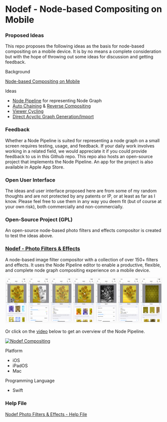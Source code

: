 # Nodef - Node-based Compositing on Mobile 
 
### Proposed Ideas
 
This repo proposes the following ideas as the basis for node-based compositing on a mobile device. It is by no means a complete consideration but with the hope of throwing out some ideas for discussion and getting feedback.

Background

[Node-based Compositing on Mobile](documentation/NodeBasedCompositingOnMobile.md)

Ideas

* [Node Pipeline](documentation/NodePipeline.md) for representing Node Graph
* [Auto Chaining](documentation/AutoChaining.md) & [Reverse Compositing](documentation/ReverseCompositing.md)
* [Viewer Cycling](documentation/ViewerCycling.md)
* [Direct Acyclic Graph Generation/Import](documentation/DirectedAcyclicGraphGeneration.md)

### Feedback
 
Whether a Node Pipeline is suited for representing a node graph on a small screen requires testing, usage, and feedback. If your daily work involves working in a related field, we would appreciate it if you could provide feedback to us in this Github repo. This repo also hosts an open-source project that implements the Node Pipeline. An app for the project is also available in Apple App Store.

### Open User Interface

The ideas and user interface proposed here are from some of my random thoughts and are not protected by any patents or IP, or at least as far as I know. Please feel free to use them in any way you deem fit (but of course at your own risk), both commercially and non-commercially.

### Open-Source Project (GPL)

An open-source node-based photo filters and effects compositor is created to test the ideas above.

### [Nodef - Photo Filters & Effects](photofiltersandeffects.md) 

A node-based image filter compositor with a collection of over 150+ filters and effects. It uses the Node Pipeline editor to enable a productive, flexible, and complete node graph compositing experience on a mobile device.

![Photo Filters & Effects](https://github.com/Misfits-Rebels-Outcasts/Nodef/blob/main/documentation/photofilterseffects.png?raw=true)

Or click on the [video](https://www.youtube.com/watch?v=dlnh_09_rvA) below to get an overview of the Node Pipeline.

[![Nodef Compositing](https://img.youtube.com/vi/dlnh_09_rvA/0.jpg)](https://www.youtube.com/watch?v=dlnh_09_rvA)

Platform
* iOS
* iPadOS
* Mac

Programming Language
* Swift

### Help File
[Nodef Photo Filters & Effects - Help File](documentation/PhotoFiltersHelp.md)

